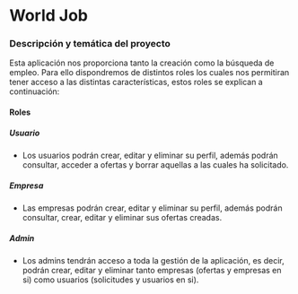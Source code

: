 # World Job

### Descripción y temática del proyecto

Esta aplicación nos proporciona tanto la creación como la búsqueda de empleo. Para ello dispondremos de distintos roles los cuales nos permitiran tener acceso a las distintas características, estos roles se explican a continuación:

#### Roles

##### Usuario
- Los usuarios podrán crear, editar y eliminar su perfil, además podrán consultar, acceder a ofertas y borrar aquellas a las cuales ha solicitado.

##### Empresa
- Las empresas podrán crear, editar y eliminar su perfil, además podrán consultar, crear, editar y eliminar sus ofertas creadas.

##### Admin
- Los admins tendrán acceso a toda la gestión de la aplicación, es decir, podrán crear, editar y eliminar tanto empresas (ofertas y empresas en si) como usuarios
(solicitudes y usuarios en si).
